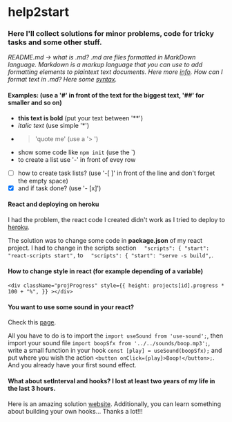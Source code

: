 # help2start
### Here I'll collect solutions for minor problems, code for tricky tasks and some other stuff.

*README.md -> what is .md? .md are files formatted in MarkDown language. Markdown is a markup language that you can use to add formatting elements to plaintext text documents. Here more [info](https://www.markdownguide.org/getting-started/). How can I format text in .md? Here some [syntax](https://docs.github.com/en/github/writing-on-github/basic-writing-and-formatting-syntax).*

#### Examples: (use a '#' in front of the text for the biggest text, '##' for smaller and so on)
- **this text is bold** (put your text between '**')
- *italic text* (use simple '*')
- > 'quote me' (use a '> ')
- show some code like `npm init` (use the `)
- to create a list use '-' in front of evey row
 - [ ] how to create task lists? (use '-[ ]' in front of the line and don't forget the empty space)
 - [x] and if task done? (use '- [x]')
 
 #### React and deploying on heroku
 I had the problem, the react code I created didn't work as I tried to deploy to [heroku](www.heroku.com).

The solution was to change some code in **package.json** of my react project.
I had to change in the scripts section 
`  "scripts": {
    "start": "react-scripts start",` to 
    `  "scripts": {
    "start": "serve -s build",`.
    
  #### How to change style in react (for example depending of a variable)
  
  ` <div
        className="projProgress"
        style={{
          height: projects[id].progress * 100 + "%",
        }}
      ></div> `
      
  #### You want to use some sound in your react?
  
  Check this [page](https://joshwcomeau.com/react/announcing-use-sound-react-hook/#installation).
  
  All you have to do is to import the `import useSound from 'use-sound';`, then import your sound file `import boopSfx from '../../sounds/boop.mp3';`, write a small function in your hook `const [play] = useSound(boopSfx);` and put where you wish the action `<button onClick={play}>Boop!</button>;`. And you already have your first sound effect.
  
  #### What about setInterval and hooks? I lost at least two years of my life in the last 3 hours.
  
  Here is an amazing solution [website](https://overreacted.io/making-setinterval-declarative-with-react-hooks/). Additionally, you can learn something about building your own hooks... Thanks a lot!!!
  
  
      
      
